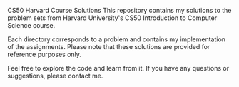 CS50 Harvard Course Solutions
This repository contains my solutions to the problem sets from Harvard University's CS50 Introduction to Computer Science course.

Each directory corresponds to a problem and contains my implementation of the assignments. Please note that these solutions are provided for reference purposes only.

Feel free to explore the code and learn from it. If you have any questions or suggestions, please contact me.
